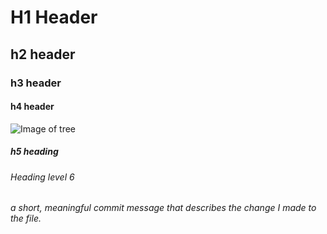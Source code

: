 # H1 Header
## h2 header
### h3 header 
#### h4 header
![Image of tree]([https://pngtree.com/freepng/vector-star-icon_4231909.html])
##### h5 heading
###### Heading level 6	





















###### a short, meaningful commit message that describes the change I made to the file.

